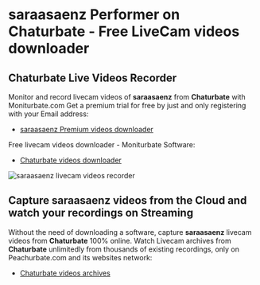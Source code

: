 # saraasaenz Performer on Chaturbate - Free LiveCam videos downloader

## Chaturbate Live Videos Recorder

Monitor and record livecam videos of **saraasaenz** from **Chaturbate** with Moniturbate.com
Get a premium trial for free by just and only registering with your Email address:
* [saraasaenz Premium videos downloader](https://moniturbate.com/request-demo-licence-key.html)

Free livecam videos downloader - Moniturbate Software:
* [Chaturbate videos downloader](https://moniturbate.com/moniturbate-download-software.html)

![saraasaenz livecam videos recorder](https://peachurnet.com/templates/moniturbate-software.png)


## Capture saraasaenz videos from the Cloud and watch your recordings on Streaming

Without the need of downloading a software, capture **saraasaenz** livecam videos from **Chaturbate** 100% online.
Watch Livecam archives from **Chaturbate** unlimitedly from thousands of existing recordings, only on Peachurbate.com and its websites network:
* [Chaturbate videos archives](https://peachurnet.com/)
